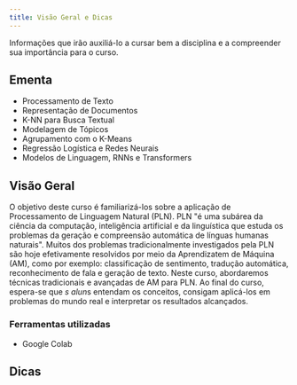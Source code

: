 ```yaml
---
title: Visão Geral e Dicas
---
```


Informações que irão auxiliá-lo a cursar bem a disciplina e a compreender sua importância para o curso.

## Ementa

- Processamento de Texto
- Representação de Documentos
- K-NN para Busca Textual
- Modelagem de Tópicos
- Agrupamento com o K-Means
- Regressão Logística e Redes Neurais
- Modelos de Linguagem, RNNs e Transformers

## Visão Geral

O objetivo deste curso é familiarizá-los sobre a aplicação de Processamento de Linguagem Natural (PLN). PLN "é uma subárea da ciência da computação, inteligência artificial e da linguística que estuda os problemas da geração e compreensão automática de línguas humanas naturais". Muitos dos problemas tradicionalmente investigados pela PLN são hoje efetivamente resolvidos por meio da Aprendizatem de Máquina (AM), como por exemplo: classificação de sentimento, tradução automática,  reconhecimento de fala e geração de texto. Neste curso, abordaremos técnicas tradicionais e avançadas de AM para PLN. Ao final do curso, espera-se  que *s alun*s entendam os conceitos, consigam aplicá-los em problemas do mundo real e interpretar os resultados alcançados. 

### Ferramentas utilizadas

- Google Colab

## Dicas
